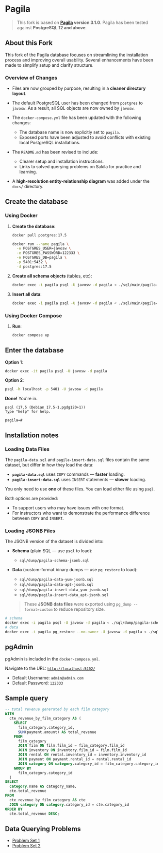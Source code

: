 # Pagila

> This fork is based on **[Pagila](https://github.com/devrimgunduz/pagila) version 3.1.0**. Pagila has been tested against **PostgreSQL 12 and above**.

## About this Fork

This fork of the Pagila database focuses on streamlining the installation process and improving overall usability. Several enhancements have been made to simplify setup and clarify structure.

### Overview of Changes

- Files are now grouped by purpose, resulting in a **cleaner directory layout**.

- The default PostgreSQL user has been changed from `postgres` to `javosw`. As a result, all SQL objects are now owned by `javosw`.

- The `docker-compose.yml` file has been updated with the following changes:
  - The database name is now explicitly set to `pagila`.
  - Exposed ports have been adjusted to avoid conflicts with existing local PostgreSQL installations.

- The `README.md` has been revised to include:
  - Clearer setup and installation instructions.
  - Links to solved querying problems on Sakila for practice and learning.

- A **high-resolution entity-relationship diagram** was added under the `docs/` directory.

## Create the database

### Using Docker

1. **Create the database**:

    ```bash
    docker pull postgres:17.5
    
    docker run --name pagila \
      -e POSTGRES_USER=javosw \
      -e POSTGRES_PASSWORD=122333 \
      -e POSTGRES_DB=pagila \
      -p 5401:5432 \
      -d postgres:17.5
    ```

2. **Create all schema objects** (tables, etc):

    ```bash
    docker exec -i pagila psql -U javosw -d pagila < ./sql/main/pagila-schema.sql
    ```

3. **Insert all data**:

    ```bash
    docker exec -i pagila psql -U javosw -d pagila < ./sql/main/pagila-data.sql
    ```

### Using Docker Compose

1. **Run**:

    ```bash
    docker compose up
    ```

## **Enter the database**

**Option 1**:

```bash
docker exec -it pagila psql -U javosw -d pagila
```

**Option 2**:

```bash
psql -h localhost -p 5401 -U javosw -d pagila
```

**Done!** You're in.

```plaintext
psql (17.5 (Debian 17.5-1.pgdg120+1))
Type "help" for help.

pagila=#
```

## Installation notes

### Loading Data Files

The `pagila-data.sql` and `pagila-insert-data.sql` files contain the same dataset, but differ in how they load the data:

- **`pagila-data.sql`** uses `COPY` commands — **faster** loading.
- **`pagila-insert-data.sql`** uses `INSERT` statements — **slower** loading.

You only need to use **one** of these files. You can load either file using `psql`.

Both options are provided:

- To support users who may have issues with one format.
- For instructors who want to demonstrate the performance difference between `COPY` and `INSERT`.

### Loading JSONB Files

The JSONB version of the dataset is divided into:

- **Schema** (plain SQL — use `psql` to load):
  - `sql/dump/pagila-schema-jsonb.sql`

- **Data** (custom-format binary dumps — use `pg_restore` to load):
  - `sql/dump/pagila-data-yum-jsonb.sql`
  - `sql/dump/pagila-data-apt-jsonb.sql`
  - `sql/dump/pagila-insert-data_yum-jsonb.sql`
  - `sql/dump/pagila-insert-data_apt-jsonb.sql`
  > These **JSONB data files** were exported using `pg_dump --format=custom` to reduce repository size.

```bash
# schema
docker exec -i pagila psql -U javosw -d pagila < ./sql/dump/pagila-schema-jsonb.sql
# data
docker exec -i pagila pg_restore --no-owner -U javosw -d pagila < ./sql/dump/pagila-data-apt-jsonb.sql
```

## pgAdmin

pgAdmin is included in the `docker-compose.yml`.

Navigate to the URL: [`http://localhost:5402/`](http://localhost:5402/)

- Default Username: `admin@admin.com`
- Default Password: `122333`

## Sample query

```sql
-- total revenue generated by each film category
WITH
  cte_revenue_by_film_category AS (
    SELECT
      film_category.category_id,
      SUM(payment.amount) AS total_revenue
    FROM
      film_category
      JOIN film ON film.film_id = film_category.film_id
      JOIN inventory ON inventory.film_id = film.film_id
      JOIN rental ON rental.inventory_id = inventory.inventory_id
      JOIN payment ON payment.rental_id = rental.rental_id
      JOIN category ON category.category_id = film_category.category_id
    GROUP BY
      film_category.category_id
  )
SELECT
  category.name AS category_name,
  cte.total_revenue
FROM
  cte_revenue_by_film_category AS cte
  JOIN category ON category.category_id = cte.category_id
ORDER BY
  cte.total_revenue DESC;
```

## Data Querying Problems

- [Problem Set 1](https://github.com/vanessacrramos/SQL-Case-Study-Sakila)
- [Problem Set 2](https://github.com/Ragijaireddy/sakila_DB-sql-query-examples)
